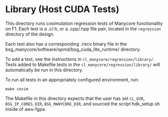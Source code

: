# Library (Host CUDA Tests)

This directory runs cosimulation regression tests of Manycore functionality on
F1. Each test is a .c/.h, or a .cpp/.hpp file pair, located in the `regression`
directory of the design.

Each test also has a corresponding .riscv binary file in the bsg_manycore/software/spmd/bsg_cuda_lite_runtime/ directory.

To add a test, see the instructions in `cl_manycore/regression/library/`. Tests
added to Makefile.tests in the `cl_manycore/regression/library/` will automatically
be run in this directory. 

To run all tests in an appropriately configured environment, run:

```make cosim``` 

The Makefile in this directory expects that the user has set `CL_DIR`,
`BSG_IP_CORES_DIR`, `BSG_MANYCORE_DIR`, and sourced the script hdk_setup.sh
inside of aws-fgpa.



